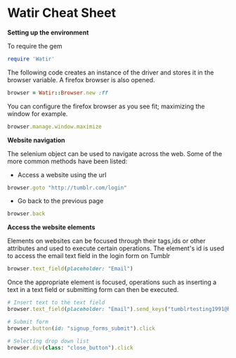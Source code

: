 # Watir Cheat Sheet

**Setting up the environment**

To require the gem

```ruby
require 'Watir'

```

The following code creates an instance of the driver and stores it in the browser variable. A firefox browser is also opened.

```ruby
browser = Watir::Browser.new :ff

```

You can configure the firefox browser as you see fit; maximizing the window for example.

```ruby
browser.manage.window.maximize

```

**Website navigation**

The selenium object can be used to navigate across the web. Some of the more common methods have been listed:

* Access a website using the url

```ruby
browser.goto "http://tumblr.com/login"

```

* Go back to the previous page

```ruby
browser.back

```

**Access the website elements**

Elements on websites can be focused through their tags,ids or other attributes and used to execute certain operations. The element's id is used to access the email text field in the login form on Tumblr

```ruby
browser.text_field(placeholder: "Email")

```

Once the appropriate element is focused, operations such as inserting a text in a text field or submitting form can then be executed.

```ruby
# Insert text to the text field
browser.text_field(placeholder: "Email").send_keys("tumblrtesting1991@hotmail.com")

# Submit form
browser.button(id: "signup_forms_submit").click

# Selecting drop down list
browser.div(class: "close_button").click